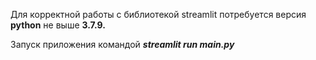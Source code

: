 Для корректной работы с библиотекой streamlit потребуется версия **python** не выше **3.7.9.**

Запуск приложения командой ***streamlit run main.py***